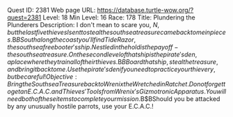 Quest ID: 2381
Web page URL: https://database.turtle-wow.org/?quest=2381
Level: 18
Min Level: 16
Race: 178
Title: Plundering the Plunderers
Description: I don't mean to scare you, $N, but the last five thieves I sent to steal the southsea treasure came back to me in pieces.$B$BSouth along the coast you'll find Tide Razor, the southsea freebooter's ship. Nestled in the hold is the payoff - the southsea treasure. On the second level of that ship is the pirate's den, a place where they train all of their thieves.$B$BBoard that ship, steal the treasure, and bring it back to me. Use the pirate's den if you need to practice your thievery, but be careful!
Objective: Bring the Southsea Treasure back to Wrenix the Wretched in Ratchet. Do not forget to get an E.C.A.C. and Thieves' Tools from Wrenix's Gizmotronic Apparatus. You will need both of these items to complete your mission.$B$BShould you be attacked by any unusually hostile parrots, use your E.C.A.C.!
